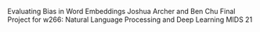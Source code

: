 Evaluating Bias in Word Embeddings
Joshua Archer and Ben Chu
Final Project for w266: Natural Language Processing and Deep Learning
MIDS 21
